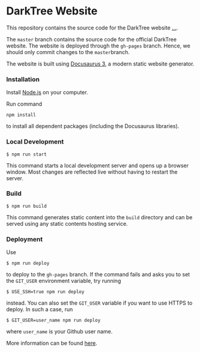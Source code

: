 # DarkTree Website

This repository contains the source code for the DarkTree website [...](...).

The `master` branch contains the source code for the official DarkTree website. The website is deployed through the `gh-pages` branch. Hence, we should only commit changes to the `master`branch.

The website is built using [Docusaurus 3](https://docusaurus.io/), a modern static website generator.

### Installation

Install [Node.js](https://nodejs.org/en/) on your computer.

Run command

```
npm install
```

to install all dependent packages (including the Docusaurus libraries).

### Local Development

```
$ npm run start
```

This command starts a local development server and opens up a browser window. Most changes are reflected live without having to restart the server.

### Build

```
$ npm run build
```

This command generates static content into the `build` directory and can be served using any static contents hosting service.

### Deployment

Use
```
$ npm run deploy
```
to deploy to the `gh-pages` branch. If the command fails and asks you to set the `GIT_USER` environment variable, try running
```
$ USE_SSH=true npm run deploy
```
instead. You can also set the `GIT_USER` variable if you want to use HTTPS to deploy. In such a case, run
```
$ GIT_USER=user_name npm run deploy
```
where `user_name` is your Github user name.

More information can be found [here](https://docusaurus.io/docs/deployment#deploying-to-github-pages).